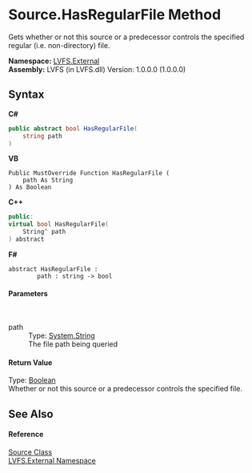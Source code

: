 # Source.HasRegularFile Method 
 

Gets whether or not this source or a predecessor controls the specified regular (i.e. non-directory) file.

**Namespace:**&nbsp;<a href="ce38c3d6-f720-9c09-02a8-24d191d963ed">LVFS.External</a><br />**Assembly:**&nbsp;LVFS (in LVFS.dll) Version: 1.0.0.0 (1.0.0.0)

## Syntax

**C#**<br />
``` C#
public abstract bool HasRegularFile(
	string path
)
```

**VB**<br />
``` VB
Public MustOverride Function HasRegularFile ( 
	path As String
) As Boolean
```

**C++**<br />
``` C++
public:
virtual bool HasRegularFile(
	String^ path
) abstract
```

**F#**<br />
``` F#
abstract HasRegularFile : 
        path : string -> bool 

```


#### Parameters
&nbsp;<dl><dt>path</dt><dd>Type: <a href="http://msdn2.microsoft.com/en-us/library/s1wwdcbf" target="_blank">System.String</a><br />The file path being queried</dd></dl>

#### Return Value
Type: <a href="http://msdn2.microsoft.com/en-us/library/a28wyd50" target="_blank">Boolean</a><br />Whether or not this source or a predecessor controls the specified file.

## See Also


#### Reference
<a href="05c85d1b-e4e2-db6e-96e7-2b1e8b63402d">Source Class</a><br /><a href="ce38c3d6-f720-9c09-02a8-24d191d963ed">LVFS.External Namespace</a><br />